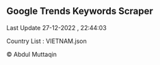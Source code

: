 

## Google Trends Keywords Scraper 
 
Last Update 27-12-2022 , 22:44:03

Country List :
VIETNAM.json



© Abdul Muttaqin 
